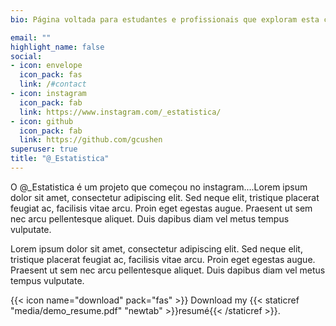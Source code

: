 ```yaml
---
bio: Página voltada para estudantes e profissionais que exploram esta ciência fantástica.

email: ""
highlight_name: false
social:
- icon: envelope
  icon_pack: fas
  link: /#contact
- icon: instagram
  icon_pack: fab
  link: https://www.instagram.com/_estatistica/
- icon: github
  icon_pack: fab
  link: https://github.com/gcushen
superuser: true
title: "@_Estatistica"
---
```


O @_Estatistica é um projeto que começou no instagram....Lorem ipsum dolor sit amet, consectetur adipiscing elit. Sed neque elit, tristique placerat feugiat ac, facilisis vitae arcu. Proin eget egestas augue. Praesent ut sem nec arcu pellentesque aliquet. Duis dapibus diam vel metus tempus vulputate.

Lorem ipsum dolor sit amet, consectetur adipiscing elit. Sed neque elit, tristique placerat feugiat ac, facilisis vitae arcu. Proin eget egestas augue. Praesent ut sem nec arcu pellentesque aliquet. Duis dapibus diam vel metus tempus vulputate.

{{< icon name="download" pack="fas" >}} Download my {{< staticref "media/demo_resume.pdf" "newtab" >}}resumé{{< /staticref >}}.
